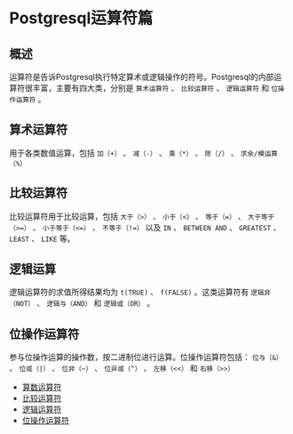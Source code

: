 # Postgresql运算符篇

## 概述

运算符是告诉Postgresql执行特定算术或逻辑操作的符号。Postgresql的内部运算符很丰富，主要有四大类，分别是 `算术运算符` 、 `比较运算符` 、 `逻辑运算符` 和 `位操作运算符` 。

## 算术运算符

用于各类数值运算，包括 `加（+）` 、 `减（-）` 、 `乘（*）` 、 `除（/）` 、 `求余/模运算（%）`

## 比较运算符

比较运算符用于比较运算，包括 `大于（>）` 、 `小于（<）` 、 `等于（=）` 、 `大于等于（>=）` 、 `小于等于（<=）` 、 `不等于（!=）` 以及 `IN` 、 `BETWEEN AND` 、 `GREATEST` 、 `LEAST` 、 `LIKE` 等。

## 逻辑运算

逻辑运算符的求值所得结果均为 `t(TRUE)` 、 `f(FALSE)` 。这类运算符有 `逻辑非（NOT）` 、 `逻辑与（AND）` 和 `逻辑或（OR）` 。

## 位操作运算符

参与位操作运算的操作数，按二进制位进行运算。位操作运算符包括： `位与（&）` 、 `位或（|）` 、 `位非（~）` 、 `位异或（^）` 、 `左移（<<）` 和 `右移（>>）`

* [算数运算符](算数运算符.md)
* [比较运算符](比较运算符.md)
* [逻辑运算符](逻辑运算符.md)
* [位操作运算符](位操作运算符.md)
